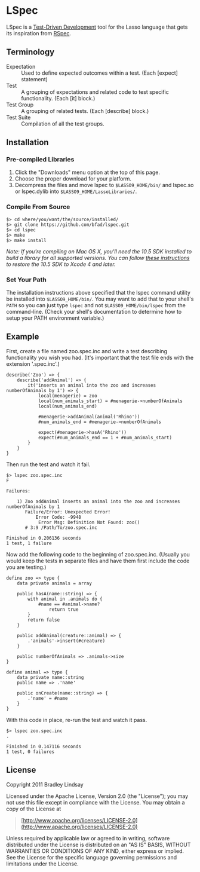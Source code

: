 LSpec
=====

LSpec is a [Test-Driven Development](http://en.wikipedia.org/wiki/Test-driven_development) tool for the Lasso language that gets its inspiration from [RSpec](https://github.com/rspec/rspec).


Terminology
-----------

<dl>
    <dt>Expectation</dt><dd>Used to define expected outcomes within a test. (Each [expect] statement)</dd>
    <dt>Test</dt><dd>A grouping of expectations and related code to test specific functionality. (Each [it] block.)</dd>
    <dt>Test Group</dt><dd>A grouping of related tests. (Each [describe] block.)</dd>
    <dt>Test Suite</dt><dd>Compilation of all the test groups.</dd>
</dl>


Installation
------------

### Pre-compiled Libraries

1. Click the "Downloads" menu option at the top of this page.
2. Choose the proper download for your platform.
3. Decompress the files and move lspec to `$LASSO9_HOME/bin/` and lspec.so or lspec.dylib into `$LASSO9_HOME/LassoLibraries/`.

### Compile From Source

    $> cd where/you/want/the/source/installed/
    $> git clone https://github.com/bfad/lspec.git
    $> cd lspec
    $> make
    $> make install

_Note: If you're compiling on Mac OS X, you'll need the 10.5 SDK installed to build a library for all supported versions. You can follow [these instructions](https://github.com/devernay/xcodelegacy) to restore the 10.5 SDK to Xcode 4 and later._

### Set Your Path

The installation instructions above specified that the lspec command utility be installed into `$LASSO9_HOME/bin/`. You may want to add that to your shell's `PATH` so you can just type `lspec` and not `$LASSO9_HOME/bin/lspec` from the command-line. (Check your shell's documentation to determine how to setup your PATH environment variable.)


Example
-------

First, create a file named zoo.spec.inc and write a test describing functionality you wish you had. (It's important that the test file ends with the extension '.spec.inc'.)

    describe('Zoo') => {
        describe('addAnimal') => {
            it('inserts an animal into the zoo and increases numberOfAnimals by 1') => {
                local(menagerie) = zoo
                local(num_animals_start) = #menagerie->numberOfAnimals
                local(num_animals_end)

                #menagerie->addAnimal(animal('Rhino'))
                #num_animals_end = #menagerie->numberOfAnimals

                expect(#menagerie->hasA('Rhino'))
                expect(#num_animals_end == 1 + #num_animals_start)
            }
        }
    }

Then run the test and watch it fail.

    $> lspec zoo.spec.inc
    F

    Failures:

        1) Zoo addAnimal inserts an animal into the zoo and increases numberOfAnimals by 1
           Failure/Error: Unexpected Error!
               Error Code: -9948
                Error Msg: Definition Not Found: zoo()
           # 3:9 /Path/To/zoo.spec.inc

    Finished in 0.206136 seconds
    1 test, 1 failure

Now add the following code to the beginning of zoo.spec.inc. (Usually you would keep the tests in separate files and have them first include the code you are testing.)

    define zoo => type {
        data private animals = array

        public hasA(name::string) => {
            with animal in .animals do {
                #name == #animal->name?
                    return true
            }
            return false
        }

        public addAnimal(creature::animal) => {
            .'animals'->insert(#creature)
        }

        public numberOfAnimals => .animals->size
    }

    define animal => type {
        data private name::string
        public name => .'name'

        public onCreate(name::string) => {
            .'name' = #name
        }
    }

With this code in place, re-run the test and watch it pass.

    $> lspec zoo.spec.inc
    .

    Finished in 0.147116 seconds
    1 test, 0 failures


License
-------

Copyright 2011 Bradley Lindsay

Licensed under the Apache License, Version 2.0 (the "License");
you may not use this file except in compliance with the License.
You may obtain a copy of the License at

>    [http://www.apache.org/licenses/LICENSE-2.0](http://www.apache.org/licenses/LICENSE-2.0)

Unless required by applicable law or agreed to in writing, software
distributed under the License is distributed on an "AS IS" BASIS,
WITHOUT WARRANTIES OR CONDITIONS OF ANY KIND, either express or implied.
See the License for the specific language governing permissions and
limitations under the License.
